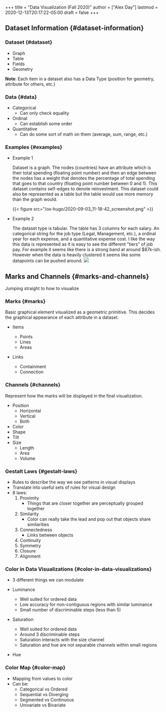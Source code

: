 +++
title = "Data Visualization (Fall 2020)"
author = ["Alex Day"]
lastmod = 2020-12-13T20:17:22-05:00
draft = false
+++

## Dataset Information {#dataset-information}


### Dataset {#dataset}

-   Graph
-   Table
-   Fields
-   Geometry

**Note**: Each item in a dataset also has a Data Type (position for geometry, attribute for others, etc.)


### Data {#data}

-   Categorical
    -   Can only check equality
-   Ordinal
    -   Can establish some order
-   Quantitative
    -   Can do some sort of math on them (average, sum, range, etc.)


### Examples {#examples}

<!--list-separator-->

-  Example 1

    Dataset is a graph. The nodes (countries) have an attribute which is their total spending (floating point number) and then an edge between the nodes has a weight that denotes the percentage of total spending that goes to that country (floating point number between 0 and 1). This dataset contains self-edges to denote reinvestment. This dataset could also be represented as a table but the table would use more memory than the graph would.

    {{< figure src="/ox-hugo/2020-09-03_11-18-42_screenshot.png" >}}

<!--list-separator-->

-  Example 2

    The dataset type is tabular. The table has 3 columns for each salary. An categorical string for the job type (Legal, Management, etc.), a ordinal year for each expense, and a quantitative expense cost. I like the way this data is represented as it is easy to see the different "tiers" of job pay. For example it seems like there is a strong band at around $87k-ish. However when the data is heavily clustered it seems like some datapoints can be pushed around.
    ![](/ox-hugo/2020-09-03_11-41-45_screenshot.png)


## Marks and Channels {#marks-and-channels}

Jumping straight to how to visualize


### Marks {#marks}

Basic graphical element visualized as a geometric primitive. This decides the graphical appearance of each attribute in a dataset.

<!--list-separator-->

-  Items

    -   Points
    -   Lines
    -   Areas

<!--list-separator-->

-  Links

    -   Containment
    -   Connection


### Channels {#channels}

Represent how the marks will be displayed in the final visualization.

-   Position
    -   Horizontal
    -   Vertical
    -   Both
-   Color
-   Shape
-   Tilt
-   Size
    -   Length
    -   Area
    -   Volume


### Gestalt Laws {#gestalt-laws}

-   Rules to describe the way we see patterns in visual displays
-   Translate into useful sets of rules for visual design
-   8 laws:
    1.  Proximity
        -   Things that are closer together are perceptually grouped together
    2.  Similarity
        -   Color can really take the lead and pop out that objects share similarities
    3.  Connectedness
        -   Links between objects
    4.  Continuity
    5.  Symmetry
    6.  Closure
    7.  Alignment


### Color in Data Visualizations {#color-in-data-visualizations}

-   3 different things we can modulate

<!--list-separator-->

-  Luminance

    -   Well suited for ordered data
    -   Low accuracy for non-contiguous regions with similar luminance
    -   Small number of discriminable steps (less than 5)

<!--list-separator-->

-  Saturation

    -   Well suited for ordered data
    -   Around 3 discriminable steps
    -   Saturation interacts with the size channel
    -   Saturation and hue are not separable channels within small regions

<!--list-separator-->

-  Hue


### Color Map {#color-map}

-   Mapping from values to color
-   Can be:
    -   Categorical vs Ordered
    -   Sequential vs Diverging
    -   Segmented vs Continuous
    -   Univariate vs Bivariate
